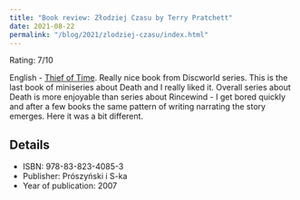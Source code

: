 ```yaml
---
title: "Book review: Złodziej Czasu by Terry Pratchett"
date: 2021-08-22
permalink: "/blog/2021/zlodziej-czasu/index.html"
---
```


Rating: 7/10

English - [Thief of Time](https://en.wikipedia.org/wiki/Thief_of_Time). Really nice book from
Discworld series. This is the last book of miniseries about Death and I really liked it.
Overall series about Death is more enjoyable than series about Rincewind - I get bored quickly and
after a few books the same pattern of writing narrating the story emerges. Here it was a bit different.

## Details

- ISBN: 978-83-823-4085-3
- Publisher: Prószyński i S-ka
- Year of publication: 2007
